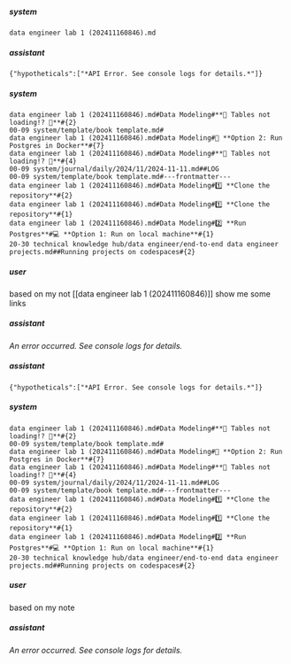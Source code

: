 ##### system
```sc-context
data engineer lab 1 (202411160846).md
```

##### assistant
```lookup
{"hypotheticals":["*API Error. See console logs for details.*"]}
```

##### system
```sc-context
data engineer lab 1 (202411160846).md#Data Modeling#**🚨 Tables not loading!? 🚨**#{2}
00-09 system/template/book template.md#
data engineer lab 1 (202411160846).md#Data Modeling#🐳 **Option 2: Run Postgres in Docker**#{7}
data engineer lab 1 (202411160846).md#Data Modeling#**🚨 Tables not loading!? 🚨**#{4}
00-09 system/journal/daily/2024/11/2024-11-11.md##LOG
00-09 system/template/book template.md#---frontmatter---
data engineer lab 1 (202411160846).md#Data Modeling#1️⃣ **Clone the repository**#{2}
data engineer lab 1 (202411160846).md#Data Modeling#1️⃣ **Clone the repository**#{1}
data engineer lab 1 (202411160846).md#Data Modeling#2️⃣ **Run Postgres**#💻 **Option 1: Run on local machine**#{1}
20-30 technical knowledge hub/data engineer/end-to-end data engineer projects.md##Running projects on codespaces#{2}
```

##### user
based on my not [[data engineer lab 1 (202411160846)]] show me some links

##### assistant
*An error occurred. See console logs for details.*

##### assistant
```lookup
{"hypotheticals":["*API Error. See console logs for details.*"]}
```

##### system
```sc-context
data engineer lab 1 (202411160846).md#Data Modeling#**🚨 Tables not loading!? 🚨**#{2}
00-09 system/template/book template.md#
data engineer lab 1 (202411160846).md#Data Modeling#🐳 **Option 2: Run Postgres in Docker**#{7}
data engineer lab 1 (202411160846).md#Data Modeling#**🚨 Tables not loading!? 🚨**#{4}
00-09 system/journal/daily/2024/11/2024-11-11.md##LOG
00-09 system/template/book template.md#---frontmatter---
data engineer lab 1 (202411160846).md#Data Modeling#1️⃣ **Clone the repository**#{2}
data engineer lab 1 (202411160846).md#Data Modeling#1️⃣ **Clone the repository**#{1}
data engineer lab 1 (202411160846).md#Data Modeling#2️⃣ **Run Postgres**#💻 **Option 1: Run on local machine**#{1}
20-30 technical knowledge hub/data engineer/end-to-end data engineer projects.md##Running projects on codespaces#{2}
```

##### user
based on my note

##### assistant
*An error occurred. See console logs for details.*